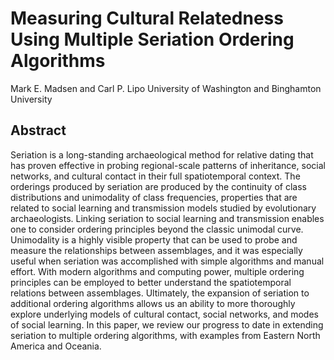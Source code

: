 # Measuring Cultural Relatedness Using Multiple Seriation Ordering Algorithms

Mark E. Madsen and Carl P. Lipo
University of Washington and Binghamton University


## Abstract ##

Seriation is a long-standing archaeological method for relative dating that has proven effective in probing regional-scale patterns of inheritance, social networks, and cultural contact in their full spatiotemporal context. The orderings produced by seriation are produced by the continuity of class distributions and unimodality of class frequencies, properties that are related to social learning and transmission models studied by evolutionary archaeologists. Linking seriation to social learning and transmission enables one to consider ordering principles beyond the classic unimodal curve. Unimodality is a highly visible property that can be used to probe and measure the relationships between assemblages, and it was especially useful when seriation was accomplished with simple algorithms and manual effort. With modern algorithms and computing power, multiple ordering principles can be employed to better understand the spatiotemporal relations between assemblages. Ultimately, the expansion of seriation to additional ordering algorithms allows us an ability to more thoroughly explore underlying models of cultural contact, social networks, and modes of social learning. In this paper, we review our progress to date in extending seriation to multiple ordering algorithms, with examples from Eastern North America and Oceania.

